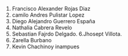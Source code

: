 1. Francisco Alexander Rojas Diaz
2. camilo Andres Pulistar Lopez
3. Diego Alejandro Guerrero España
4. Nathalia Cabrera Revelo
5. Sebastian Fajrdo Delgado.
6.Jhosept Villota.
7. Zarella Burbano
8. Kevin Chachinoy inampues





